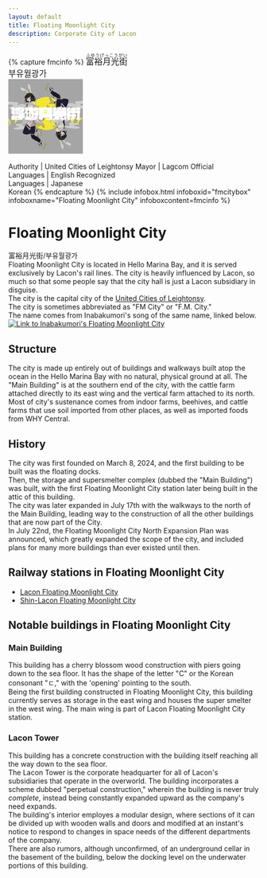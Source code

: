```yaml
---
layout: default
title: Floating Moonlight City
description: Corporate City of Lacon
---
```


{% capture fmcinfo %}
<big lang="ja"><ruby><rb>富裕月光街</rb><rt>ふゆうげっこうがい</rt></ruby></big><br/>
<big lang="ko">부유월광가</big><br/>
![The official logo of Floating Moonlight City<>](/assets/img/areas/fmcity/floatingmoonlight-resize.png
"The official logo of Floating Moonlight City")

Authority | United Cities of Leightonsy
Mayor | Lagcom
Official<br/>Languages | English
Recognized<br/>Languages | Japanese<br/>Korean
{% endcapture %}
{%
  include infobox.html
  infoboxid="fmcitybox"
  infoboxname="Floating Moonlight City"
  infoboxcontent=fmcinfo
%}


# Floating Moonlight City

富裕月光街/부유월광가<br>
Floating Moonlight City is located in Hello Marina Bay, and it is served
exclusively by Lacon's rail lines. The city is heavily influenced by Lacon,
so much so that some people say that the city hall is just a Lacon subsidiary in
disguise.<br>
The city is the capital city of the [United Cities of Leightonsy](united-cities-of-leightonsy). <br>
The city is sometimes abbreviated as "FM City" or "F.M. City."<br>
The name comes from Inabakumori's song of the same name, linked below.
[![Link to Inabakumori's Floating Moonlight City](https://i.ytimg.com/vi/Jhw7Hum-eLw/hq720.jpg)](https://www.youtube.com/watch?v=Jhw7Hum-eLw)

## Structure

The city is made up entirely out of buildings and walkways built atop the ocean
in the Hello Marina Bay with no natural, physical ground at all.
The "Main Building" is at the southern end of the city, with the cattle farm
attached directly to its east wing and the vertical farm attached to its north.<br>
Most of city's sustenance comes from indoor farms, beehives, and cattle farms that
use soil imported from other places, as well as imported foods from WHY Central.

## History

The city was first founded on March 8, 2024, and the first building to be built was the floating docks.<br>
Then, the storage and supersmelter complex (dubbed the "Main Building") was built, with the first Floating
Moonlight City station later being built in the attic of this building.<br>
The city was later expanded in July 17th with the walkways to the north of the Main Building,
leading way to the construction of all the other buildings that are now part of the City.<br>
In July 22nd, the Floating Moonlight City North Expansion Plan was announced, which greatly
expanded the scope of the city, and included plans for many more buildings than ever existed
until then.

## Railway stations in Floating Moonlight City

- [Lacon Floating Moonlight City](/rail-stations/floating-moonlight-city)
- [Shin-Lacon Floating Moonlight City](/rail-stations/floating-moonlight-city)

## Notable buildings in Floating Moonlight City

### Main Building

This building has a cherry blossom wood construction with piers going down to the sea floor.
It has the shape of the letter "C" or the Korean consonant "ㄷ," with the 'opening' pointing
to the south.<br>
Being the first building constructed in Floating Moonlight City, this building currently serves
as storage in the east wing and houses the super smelter in the west wing. The main wing is part
of Lacon Floating Moonlight City station.

### Lacon Tower

This building has a concrete construction with the building itself reaching all the way down
to the sea floor.<br>
The Lacon Tower is the corporate headquarter for all of Lacon's subsidiaries that operate in
the overworld. The building incorporates a scheme dubbed "perpetual construction," wherein the
building is never truly *complete*, instead being constantly expanded upward as the company's
need expands.<br>
The building's interior employes a modular design, where sections of it can be divided up with
wooden walls and doors and modified at an instant's notice to respond to changes in space needs
of the different departments of the company.<br>
There are also rumors, although unconfirmed, of an underground cellar in the basement of the
building, below the docking level on the underwater portions of this building.
